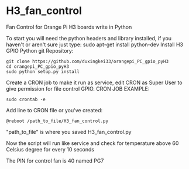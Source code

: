 # H3_fan_control
Fan Control for Orange Pi H3 boards write in Python

   To start you will need the python headers and library installed, if you haven't or aren't sure just type:
    sudo apt-get install python-dev
   Install H3 GPIO Python git Repository:
    
    git clone https://github.com/duxingkei33/orangepi_PC_gpio_pyH3
    cd orangepi_PC_gpio_pyH3
    sudo python setup.py install
    
   Create a CRON job to make it run as service, edit CRON as Super User
   to give permission for file control GPIO.
   CRON JOB EXAMPLE: 
   
    sudo crontab -e
    
   Add line to CRON file or you've created: 
   
    @reboot /path_to_file/H3_fan_control.py 
   "path_to_file" is where you saved H3_fan_control.py
   
   Now the script will run like service and check for temperature above 60 Celsius degree
   for every 10 seconds
   
   The PIN for control fan is 40 named PG7
